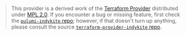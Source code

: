 > This provider is a derived work of the [Terraform Provider](https://github.com/terraform-providers/terraform-provider-indykite)
> distributed under [MPL 2.0](https://www.mozilla.org/en-US/MPL/2.0/). If you encounter a bug or missing feature,
> first check the [`pulumi-indykite` repo](/issues); however, if that doesn't turn up anything,
> please consult the source [`terraform-provider-indykite` repo](https://github.com/terraform-providers/terraform-provider-indykite/issues).
